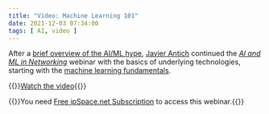 ```yaml
---
title: "Video: Machine Learning 101"
date: 2021-12-03 07:34:00
tags: [ AI, video ]
---
```

After a [brief overview of the AI/ML hype](/2021/10/video-ai-ml-introduction.html), [Javier Antich](https://www.ipspace.net/Author:Javier_Antich) continued the [_AI and ML in Networking_](https://www.ipspace.net/AI_and_ML_in_Networking) webinar with the basics of underlying technologies, starting with the [machine learning fundamentals](https://my.ipspace.net/bin/get/AI/2.1%20-%20Machine%20Learning%20101.mp4?doccode=AI). 

{{<jump>}}[Watch the video](https://my.ipspace.net/bin/get/AI/2.1%20-%20Machine%20Learning%20101.mp4?doccode=AI){{</jump>}}

{{<note info>}}You need [Free ipSpace.net Subscription](https://www.ipspace.net/Subscription/Free) to access this webinar.{{</note>}}